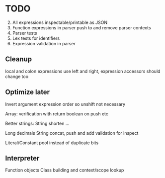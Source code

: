 # TODO
2. All expressions inspectable/printable as JSON
3. Function expressions in parser push to and remove parser contexts
3. Parser tests
4. Lex tests for identifiers
5. Expression validation in parser

## Cleanup
local and colon expressions use left and right, expression accessors
should change too

## Optimize later
Invert argument expression order so unshift not necessary

Array:
verification with return boolean on push etc

Better strings:
String shorten ...

Long decimals
String concat, push and add validation for inspect

Literal/Constant pool instead of duplicate bits

## Interpreter
Function objects
Class building and context/scope lookup
